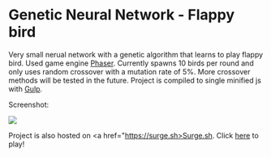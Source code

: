 # Genetic Neural Network - Flappy bird

Very small nerual network with a genetic algorithm that learns to play flappy bird. Used game engine <a href="https://phaser.io">Phaser</a>. Currently spawns 10 birds per round and only uses random crossover with a mutation rate of 5%. More crossover methods will be tested in the future. Project is compiled to single minified js with <a href="https://gulpjs.com/">Gulp</a>.

Screenshot:

<img src="https://i.imgur.com/Cx6cjZK.png">


Project is also hosted on <a href="https://surge.sh>Surge.sh</a>. Click <a href="https://narrow-cake.surge.sh">here</a> to play!